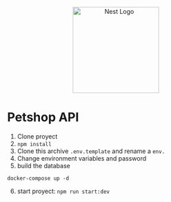 <p align="center">
  <a href="http://nestjs.com/" target="blank"><img src="https://nestjs.com/img/logo-small.svg" width="200" alt="Nest Logo" /></a>
</p>

# Petshop API

1. Clone proyect
2. `npm install`
3. Clone this archive `.env.template` and rename a `env.`
4. Change environment variables and password
5. build the database

```
docker-compose up -d
```

6. start proyect: `npm run start:dev`
